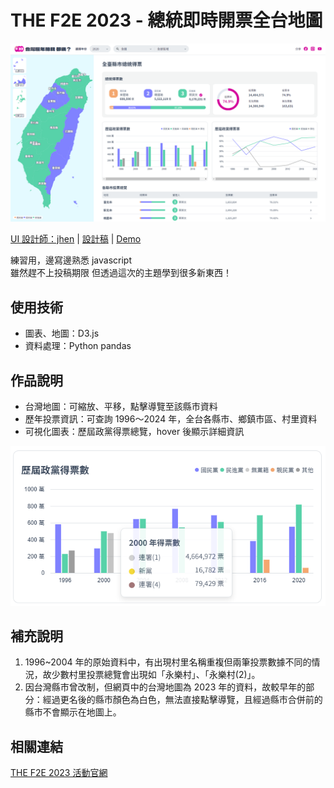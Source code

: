 # THE F2E 2023 - 總統即時開票全台地圖
![readme_cover](./images/readme_cover.PNG)

[UI 設計師：jhen](https://2023.thef2e.com/users/12061579704041679194?week=2) | [設計稿](https://www.figma.com/file/WlsKcXrmUd0lL4f8p3d122/2023-The-F2E-%E7%B8%BD%E7%B5%B1?type=design&node-id=4818-2&mode=design&t=xuqOXefpZWHck5Dm-0) | [Demo](https://imshanna.github.io/F2E_2023_Mission2/)

練習用，邊寫邊熟悉 javascript  
雖然趕不上投稿期限 但透過這次的主題學到很多新東西！  

## 使用技術
- 圖表、地圖：D3.js
- 資料處理：Python pandas

## 作品說明
- 台灣地圖：可縮放、平移，點擊導覽至該縣市資料
- 歷年投票資訊：可查詢 1996～2024 年，全台各縣市、鄉鎮市區、村里資料
- 可視化圖表：歷屆政黨得票總覽，hover 後顯示詳細資訊  

![readme_cover](./images/readme_1.PNG)

## 補充說明
1. 1996~2004 年的原始資料中，有出現村里名稱重複但兩筆投票數據不同的情況，故少數村里投票總覽會出現如「永樂村」、「永樂村(2)」。
2. 因台灣縣市曾改制，但網頁中的台灣地圖為 2023 年的資料，故較早年的部分：經過更名後的縣市顏色為白色，無法直接點擊導覽，且經過縣市合併前的縣市不會顯示在地圖上。

## 相關連結
[THE F2E 2023 活動官網](https://2023.thef2e.com/)